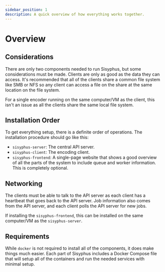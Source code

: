 ```yaml
---
sidebar_position: 1
description: A quick overview of how everything works together.
---
```


# Overview

## Considerations

There are only two components needed to run Sisyphus, but some considerations must be made.  Clients are only as good as the data they can access.  It's recommended that all of the clients share a common file system like SMB or NFS so any client can access a file on the share at the same location on the file system.

For a single encoder running on the same computer/VM as the client, this isn't an issue as all the clients share the same local file system.

## Installation Order

To get everything setup, there is a definite order of operations.  The installation procedure should go like this:

- `sisyphus-server`: The central API server.
- `sisyphus-client`: The encoding client.
- `sisyphus-frontend`: A single-page website that shows a good overview of all the parts of the system to include queue and worker information.  This is completely optional.

## Networking

The clients must be able to talk to the API server as each client has a heartbeat that goes back to the API server.  Job information also comes from the API server, and each client polls the API server for new jobs.

If installing the `sisyphus-frontend`, this can be installed on the same computer/VM as the `sisyphus-server`.

## Requirements

While `docker` is not required to install all of the components, it does make things much easier.  Each part of Sisyphus includes a Docker Compose file that will setup all of the containers and run the needed services with minimal setup.
